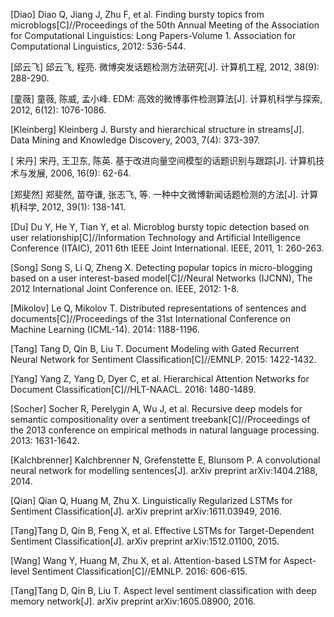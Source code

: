 [Diao] Diao Q, Jiang J, Zhu F, et al. Finding bursty topics from microblogs[C]//Proceedings of the 50th Annual Meeting of the Association for Computational Linguistics: Long Papers-Volume 1. Association for Computational Linguistics, 2012: 536-544.

[邱云飞] 邱云飞, 程亮. 微博突发话题检测方法研究[J]. 计算机工程, 2012, 38(9): 288-290.

[童薇] 童薇, 陈威, 孟小峰. EDM: 高效的微博事件检测算法[J]. 计算机科学与探索, 2012, 6(12): 1076-1086.

[Kleinberg] Kleinberg J. Bursty and hierarchical structure in streams[J]. Data Mining and Knowledge Discovery, 2003, 7(4): 373-397.

[ 宋丹] 宋丹, 王卫东, 陈英. 基于改进向量空间模型的话题识别与跟踪[J]. 计算机技术与发展, 2006, 16(9): 62-64.

[郑斐然] 郑斐然, 苗夺谦, 张志飞, 等. 一种中文微博新闻话题检测的方法[J]. 计算机科学, 2012, 39(1): 138-141.

[Du] Du Y, He Y, Tian Y, et al. Microblog bursty topic detection based on user relationship[C]//Information Technology and Artificial Intelligence Conference (ITAIC), 2011 6th IEEE Joint International. IEEE, 2011, 1: 260-263.

[Song] Song S, Li Q, Zheng X. Detecting popular topics in micro-blogging based on a user interest-based model[C]//Neural Networks (IJCNN), The 2012 International Joint Conference on. IEEE, 2012: 1-8.

[Mikolov] Le Q, Mikolov T. Distributed representations of sentences and documents[C]//Proceedings of the 31st International Conference on Machine Learning (ICML-14). 2014: 1188-1196.

[Tang] Tang D, Qin B, Liu T. Document Modeling with Gated Recurrent Neural Network for Sentiment Classification[C]//EMNLP. 2015: 1422-1432.

[Yang] Yang Z, Yang D, Dyer C, et al. Hierarchical Attention Networks for Document Classification[C]//HLT-NAACL. 2016: 1480-1489.

[Socher] Socher R, Perelygin A, Wu J, et al. Recursive deep models for semantic compositionality over a sentiment treebank[C]//Proceedings of the 2013 conference on empirical methods in natural language processing. 2013: 1631-1642.

[Kalchbrenner] Kalchbrenner N, Grefenstette E, Blunsom P. A convolutional neural network for modelling sentences[J]. arXiv preprint arXiv:1404.2188, 2014.

[Qian] Qian Q, Huang M, Zhu X. Linguistically Regularized LSTMs for Sentiment Classification[J]. arXiv preprint arXiv:1611.03949, 2016.

[Tang]Tang D, Qin B, Feng X, et al. Effective LSTMs for Target-Dependent Sentiment Classification[J]. arXiv preprint arXiv:1512.01100, 2015.

[Wang] Wang Y, Huang M, Zhu X, et al. Attention-based LSTM for Aspect-level Sentiment Classification[C]//EMNLP. 2016: 606-615.

[Tang]Tang D, Qin B, Liu T. Aspect level sentiment classification with deep memory network[J]. arXiv preprint arXiv:1605.08900, 2016.